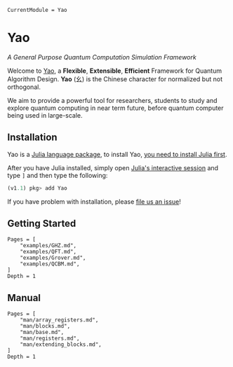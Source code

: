 ```@meta
CurrentModule = Yao
```

# Yao

*A General Purpose Quantum Computation Simulation Framework*

Welcome to [Yao](https://github.com/QuantumBFS/Yao.jl), a **Flexible**, **Extensible**, **Efficient** Framework for
Quantum Algorithm Design. **Yao** (幺) is the Chinese character for normalized but not orthogonal.

We aim to provide a powerful tool for researchers, students to study and explore quantum computing in near term
future, before quantum computer being used in large-scale.

## Installation

Yao is a [Julia language package](https://julialang.org/), to install Yao, [you need to install Julia first](https://julialang.org/downloads/).

After you have Julia installed, simply open [Julia's interactive session](https://docs.julialang.org/en/v1/manual/getting-started/) and type `]` and then type the following:

```julia
(v1.1) pkg> add Yao
```

If you have problem with installation, please [file us an issue](https://github.com/QuantumBFS/Yao.jl/issues/new)!

## Getting Started

```@contents
Pages = [
    "examples/GHZ.md",
    "examples/QFT.md",
    "examples/Grover.md",
    "examples/QCBM.md",
]
Depth = 1
```

## Manual

```@contents
Pages = [
    "man/array_registers.md",
    "man/blocks.md",
    "man/base.md",
    "man/registers.md",
    "man/extending_blocks.md",
]
Depth = 1
```
